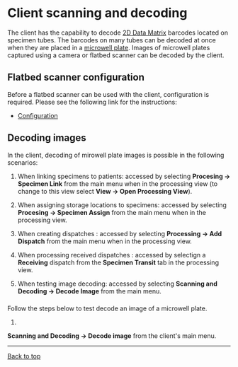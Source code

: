 # Client scanning and decoding

The client has the capability to decode [2D Data Matrix](http://en.wikipedia.org/wiki/Data_Matrix)
barcodes located on specimen tubes. The barcodes on many tubes can be decoded at once when they are
placed in a [microwell plate](http://en.wikipedia.org/wiki/Microwell_plate).  Images of microwell
plates captured using a camera or flatbed scanner can be decoded by the client.

## Flatbed scanner configuration

Before a flatbed scanner can be used with the client, configuration is required. Please see the
following link for the instructions:

* [Configuration](client_scanning_and_decoding_configuration.md)

## Decoding images

In the client, decoding of mirowell plate images is possible in the following scenarios:

1. When linking specimens to patients: accessed by selecting **Procesing -> Specimen Link** from the
   main menu when in the processing view (to change to this view select **View -> Open Processing
   View**).

1. When assigning storage locations to specimens: accessed by selecting **Procesing -> Specimen
   Assign** from the main menu when in the processing view.

1. When creating dispatches : accessed by selecting **Processing -> Add Dispatch** from the main
   menu when in the processing view.

1. When processing received dispatches : accessed by selectign a **Receiving** dispatch from the
**Specimen Transit** tab in the processing view.

1. When testing image decoding: accessed by selecting **Scanning and Decoding -> Decode Image** from
   the main menu.

###

Follow the steps below to test decode an image of a microwell plate.

1.
**Scanning and Decoding -> Decode image** from the client's main menu.

****
[Back to top](../README.md)
